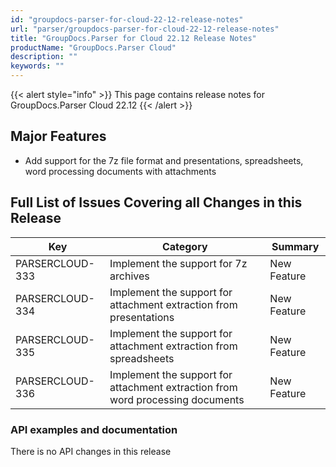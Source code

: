 ```yaml
---
id: "groupdocs-parser-for-cloud-22-12-release-notes"
url: "parser/groupdocs-parser-for-cloud-22-12-release-notes"
title: "GroupDocs.Parser for Cloud 22.12 Release Notes"
productName: "GroupDocs.Parser Cloud"
description: ""
keywords: ""
---
```



{{< alert style="info" >}}
This page contains release notes for GroupDocs.Parser Cloud 22.12
{{< /alert >}}

## Major Features ##

+ Add support for the 7z file format and presentations, spreadsheets, word processing documents with attachments

## Full List of Issues Covering all Changes in this Release ##

|Key|Category|Summary
|---|---|---
PARSERCLOUD-333|Implement the support for 7z archives|New Feature
PARSERCLOUD-334|Implement the support for attachment extraction from presentations|New Feature
PARSERCLOUD-335|Implement the support for attachment extraction from spreadsheets|New Feature
PARSERCLOUD-336|Implement the support for attachment extraction from word processing documents|New Feature

### API examples and documentation ###


There is no API changes in this release
